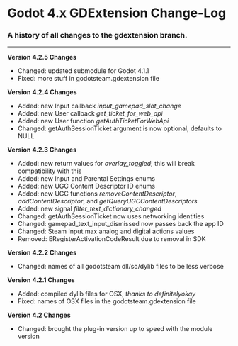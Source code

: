# Godot 4.x GDExtension Change-Log

### A history of all changes to the **gdextension** branch.

---

**Version 4.2.5 Changes**

- Changed: updated submodule for Godot 4.1.1
- Fixed: more stuff in godotsteam.gdextension file

**Version 4.2.4 Changes**

- Added: new Input callback _input_gamepad_slot_change_
- Added: new User callback _get_ticket_for_web_api_
- Added: new User function _getAuthTicketForWebApi_
- Changed: getAuthSessionTicket argument is now optional, defaults to NULL

**Version 4.2.3 Changes**

- Added: new return values for _overlay_toggled_; this will break compatibility with this
- Added: new Input and Parental Settings enums
- Added: new UGC Content Descriptor ID enums
- Added: new UGC functions _removeContentDescriptor_, _addContentDescriptor_, and _getQueryUGCContentDescriptors_
- Added: new signal _filter_text_dictionary_changed_
- Changed: getAuthSessionTicket now uses networking identities
- Changed: gamepad_text_input_dismissed now passes back the app ID
- Changed: Steam Input max analog and digital actions values
- Removed: ERegisterActivationCodeResult due to removal in SDK

**Version 4.2.2 Changes**

- Changed: names of all godotsteam dll/so/dylib files to be less verbose

**Version 4.2.1 Changes**

- Added: compiled dylib files for OSX, _thanks to definitelyokay_
- Fixed: names of OSX files in the godotsteam.gdextension file

**Version 4.2 Changes**

- Changed: brought the plug-in version up to speed with the module version